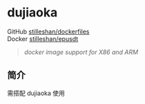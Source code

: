 # dujiaoka
GitHub [stilleshan/dockerfiles](https://github.com/stilleshan/dockerfiles)  
Docker [stilleshan/epusdt](https://hub.docker.com/r/stilleshan/epusdt)
> *docker image support for X86 and ARM*


## 简介
需搭配 dujiaoka 使用